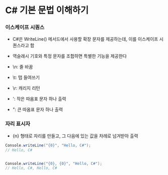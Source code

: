 # C# 기본 문법 이해하기

### 이스케이프 시퀀스

- C#은 WriteLine() 메서드에서 사용할 확장 문자를 제공하는데, 이를 이스케이프 시퀀스라고 함
- 역슬래시 기호와 특정 문자를 조합하면 특별한 기능을 제공한다

- \n: 줄 바꿈
- \t: 탭 들여쓰기
- \r: 캐리지 리턴
- \': 작은 따옴표 문자 하나 출력
- \": 큰 따옴표 문자 하나 출력

### 자리 표시자

- {n} 형태로 자리를 만들고, 그 다음에 있는 값을 차례로 넘겨받아 출력

```c#
Console.writeLine("{0}", "Hello, C#");
// Hello, C#


Console.writeLine("{0}, {0}", "Hello, C#");
// Hello, C#, Hello, C#
```
